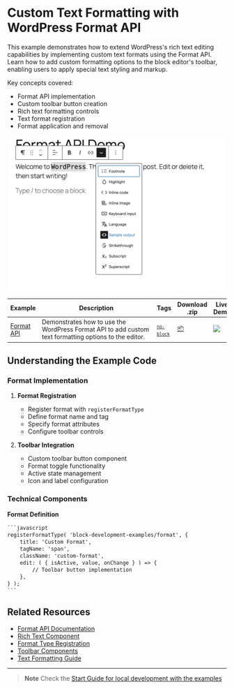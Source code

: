 # Custom Text Formatting with WordPress Format API

This example demonstrates how to extend WordPress's rich text editing capabilities by implementing custom text formats using the Format API. Learn how to add custom formatting options to the block editor's toolbar, enabling users to apply special text styling and markup.

Key concepts covered:

-   Format API implementation
-   Custom toolbar button creation
-   Rich text formatting controls
-   Text format registration
-   Format application and removal

![Format API snapshot](./_assets/format-api-snapshot.png)

<!-- Please, do not remove these @TABLE EXAMPLES BEGIN and @TABLE EXAMPLES END comments or modify the table inside. This table is automatically generated from the data at _data/examples.json and _data/tags.json -->
<!-- @TABLE EXAMPLES BEGIN -->
| Example | <span style="display: inline-block; width:250px">Description</span> | Tags |Download .zip | Live Demo |
| -------------------------------------------------------------------------------------------------- | ------------------------------------------------------------------------------------------------------------------------ | --------------------------------------------------------------------------------------------------------------------------------------- | ------------------------------------------------------------------------------------------------------------------------------------------------------------------------------------------------------------------------------------------------------------- | ----------------------------------------------------------------------------------------------------------------------------------------------------------------------------------------------------------------------------------------------------------------------------------------------------------------- |
| [Format API](https://github.com/WordPress/block-development-examples/tree/trunk/plugins/format-api-f14b86) | Demonstrates how to use the WordPress Format API to add custom text formatting options to the editor. | <small><code><a href="https://WordPress.github.io/block-development-examples/?tags=no-block">no-block</a></code></small> | [📦](https://github.com/WordPress/block-development-examples/releases/download/latest/format-api-f14b86.zip "Install the plugin on any WordPress site using this zip and activate it to see the example in action") | [![](https://raw.githubusercontent.com/WordPress/block-development-examples/trunk/_assets/icon-wp.svg)](https://playground.wordpress.net/?blueprint-url=https://raw.githubusercontent.com/WordPress/block-development-examples/trunk/plugins/format-api-f14b86/_playground/blueprint.json "Click here to access a live demo of this example" ) |
<!-- @TABLE EXAMPLES END -->

## Understanding the Example Code

### Format Implementation

1. **Format Registration**

    - Register format with `registerFormatType`
    - Define format name and tag
    - Specify format attributes
    - Configure toolbar controls

2. **Toolbar Integration**
    - Custom toolbar button component
    - Format toggle functionality
    - Active state management
    - Icon and label configuration

### Technical Components

**Format Definition**

    ```javascript
    registerFormatType( 'block-development-examples/format', {
    	title: 'Custom Format',
    	tagName: 'span',
    	className: 'custom-format',
    	edit: ( { isActive, value, onChange } ) => {
    		// Toolbar button implementation
    	},
    } );
    ```

## Related Resources

-   [Format API Documentation](https://developer.wordpress.org/block-editor/reference-guides/richtext/)
-   [Rich Text Component](https://developer.wordpress.org/block-editor/reference-guides/components/rich-text/)
-   [Format Type Registration](https://developer.wordpress.org/block-editor/reference-guides/packages/packages-rich-text/#registerformattype)
-   [Toolbar Components](https://developer.wordpress.org/block-editor/reference-guides/components/toolbar-button/)
-   [Text Formatting Guide](https://developer.wordpress.org/block-editor/how-to-guides/format-api/)

---

> **Note**
> Check the [Start Guide for local development with the examples](https://github.com/WordPress/block-development-examples/wiki/Examples#start-guide-for-local-development-with-the-examples)
